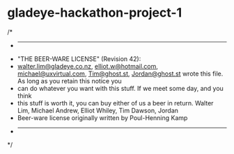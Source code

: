 # gladeye-hackathon-project-1

/*
 * ----------------------------------------------------------------------------
 * "THE BEER-WARE LICENSE" (Revision 42):
 * <walter.lim@gladeye.co.nz>, <elliot.w@hotmail.com>, <michael@uxvirtual.com>, <Tim@ghost.st>, <Jordan@ghost.st>  wrote this file.  As long as you retain this notice you
 * can do whatever you want with this stuff. If we meet some day, and you think
 * this stuff is worth it, you can buy either of us a beer in return. Walter Lim, Michael Andrew, Elliot Whiley, Tim Dawson, Jordan
 * Beer-ware license originally written by Poul-Henning Kamp
 * ----------------------------------------------------------------------------
 */
